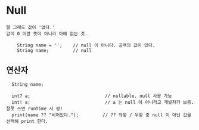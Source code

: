 # Null
    말 그래도 값이 '없다.'
    값이 0 이란 뜻이 아니라 아예 없는 것.
```
    String name = '';    // null 이 아니다. 공백의 값이 있다.
    String name;         // null
```

  ## 연산자
```
  String name;
  
  int? a;                            // nullable. null 사용 가능
  int! a;                            // a 는 null 이 아니라고 개발자가 보증. 잘못 쓰면 runtime 시 펑!
  print(name ?? "비어있다.");         // ?? 좌항 / 우항 중 null 이 아닌 값을 선택해 print 한다.
```
